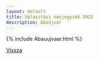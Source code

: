 ```yaml
---
layout: default
title: Választási névjegyzék 2022
description: Abaújvár
---
```


{% include Abauujvaar.html %}

[Vissza](./)
